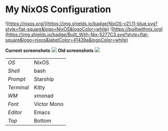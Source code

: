 # My NixOS Configuration

![https://nixos.org/](https://img.shields.io/badge/NixOS-v21.11-blue.svg?style=flat-square&logo=NixOS&logoColor=white)
![https://builtwithnix.org](https://img.shields.io/badge/Built_With-Nix-5277C3.svg?style=flat-square&logo=nixos&labelColor=41439a&logoColor=white)

**Current screenshots**
![](../assets/nixos-config-ss02.png)
**Old screenshots**
![](../assets/v6-semi-clean.png)

|            |             |
|------------|-------------|
| *OS*       | NixOS       |
| *Shell*    | bash        |
| *Prompt*   | Starship    |
| *Terminal* | Kitty       |
| *WM*       | xmonad      |
| *Font*     | Victor Mono |
| *Editor*   | Emacs       |
| *Top*      | Bottom      |

